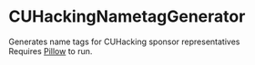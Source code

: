 # CUHackingNametagGenerator
Generates name tags for CUHacking sponsor representatives<br>
Requires <a href="https://github.com/python-pillow/Pillow">Pillow</a> to run.
